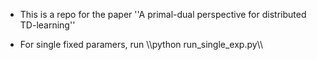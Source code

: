 - This is a repo for the paper ''A primal-dual perspective for distributed TD-learning''


- For single fixed paramers, run \\\python run_single_exp.py\\\